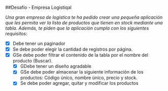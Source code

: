 
##Desafío - Empresa Logistiqal

*Una gran empresa de logística te ha pedido crear una pequeña aplicación que les permita ver la lista de productos que tienen en stock mediante una tabla. Además, te piden que la aplicación cumpla con los siguientes requisitos:* 

- [x] Debe tener un paginador
- [x] Se debe poder elegir la cantidad de registros por página.
- [x] GSe debe poder filtrar el contenido de la tabla por el nombre del producto (Buscar).
    - [x] GDebe tener un diseño agradable
    - [x] GSe debe poder almacenar la siguiente información de los productos: Código único,
nombre único, precio y stock.
    - [x] Se debe poder agregar, quitar y modificar los productos
